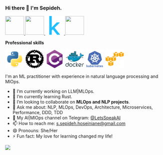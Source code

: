 ### Hi there 👋 I'm Sepideh.
<p align="left">
 <a href="https://www.linkedin.com/in/sepideh-hosseinian" target="_blank">
  <img src="https://img.icons8.com/fluent/60/000000/linkedin.png" width="60" height="60" />
 </a>
  
 <a href="https://twitter.com/sepidpy" target="_blank">
  <img src="https://img.icons8.com/fluent/60/000000/twitter.png" width="60" height="60" />
 </a>
 <a href="https://kaggle.com/sepidehhosseinian" target="_blank">
  <img src="https://raw.githubusercontent.com/devicons/devicon/master/icons/kaggle/kaggle-original.svg" width="60" height="60" />
 </a>
  <a href="https://leetcode.com/sepidehhosseinian" target="_blank">
  <img src="https://raw.githubusercontent.com/rahuldkjain/github-profile-readme-generator/master/src/images/icons/Social/leet-code.svg" width="60" height="60"/>
 </a>
</p>
<p align="left"> 
 <strong>
  Professional skills
  </strong>
</p>

<p align="left"> 
  <img src="https://raw.githubusercontent.com/devicons/devicon/master/icons/python/python-original.svg" alt="python" width="60" height="60" />
  <img src="https://raw.githubusercontent.com/devicons/devicon/master/icons/rust/rust-plain.svg" alt="rust" width="60" height="60" />
  <img src="https://raw.githubusercontent.com/devicons/devicon/master/icons/csharp/csharp-original.svg" alt="csharp" width="60" height="60" />
  <img src="https://raw.githubusercontent.com/devicons/devicon/master/icons/docker/docker-original-wordmark.svg" alt="docker" width="60" height="60" />
  <img src="https://raw.githubusercontent.com/devicons/devicon/master/icons/kubernetes/kubernetes-plain-wordmark.svg" alt="kubernetes" width="60" height="60" />
  <img src="https://raw.githubusercontent.com/devicons/devicon/master/icons/amazonwebservices/amazonwebservices-original.svg" alt="aws" width="60" height="60" />
</p>

I'm an ML practitioner with experience in natural language processing and MlOps.

- 🔭 I’m currently working on LLM|MLOps.
- 🌱 I’m currently learning Rust.
- 👯 I’m looking to collaborate on **MLOps and NLP projects**.
- 💬 Ask me about: NLP, MLOps, DevOps, Architecture, Microservices, Performance, DDD, TDD
- 📃 My AI|MlOps channel on Telegram: [@LetsSpeakAI](https://t.me/LetsSpeakAI)
- 📫 How to reach me: s.sepideh.hoseiniane@gmail.com
- 😄 Pronouns: She/Her
- ⚡ Fun fact: My love for learning changed my life!

<p align="left">
 <a href="#" alt="Sepideh Hosseinian's github stats">
  <img src="https://github-readme-stats.vercel.app/api?username=sepidehhosseinian&show_icons=true&theme=highcontrast"/>
 </a>
</p>
